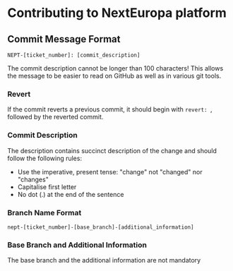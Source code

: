 # Contributing to NextEuropa platform

## Commit Message Format

```
NEPT-[ticket_number]: [commit_description]
```

The commit description cannot be longer than 100 characters! This allows the message to be easier
to read on GitHub as well as in various git tools.

### Revert
If the commit reverts a previous commit, it should begin with `revert: `, followed by the reverted commit.

### Commit Description
The description contains succinct description of the change and should follow
the following rules:

* Use the imperative, present tense: "change" not "changed" nor "changes"
* Capitalise first letter
* No dot (.) at the end of the sentence

### Branch Name Format

```
nept-[ticket_number]-[base_branch]-[additional_information]
```

### Base Branch and Additional Information
The base branch and the additional information are not mandatory
